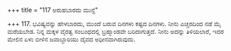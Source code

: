 +++
title = "117 ಅರುಹಬಾರದು ಮುನ್ದೆ"

+++
117. ಭವಿಷ್ಯವನ್ನು ಹೇಳಬಾರದು, ಮುಂದೆ ಬರುವ ದಿನಗಳು ಕಷ್ಟದ ದಿನಗಳು. ನೀನು ಎಚ್ಚರದಿಂದ ನಡೆ ಮೈ ಮರೆಯಬೇಡ. ನಿನ್ನ ಮಕ್ಕಳ ವೈರತ್ವ ಸಂಬಂಧದಲ್ಲಿ ಬ್ರಹ್ಮಾಂಡವೇ ಬರಿದಾಗುತ್ತದೆ. ನೀನು ಅದನ್ನು ತಿಳಿಯಲಾರೆ, ಇದರ ಮೇಲಿನ ಏಳು ಬೀಳಿನ ಜವಾಬ್ದಾರಿಯು ದೈವದ ಅಧೀನವಾಗಿರುವುದು.